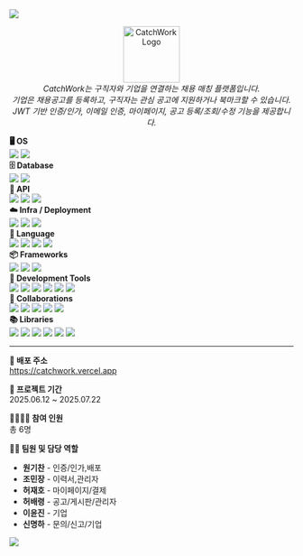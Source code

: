 <img src="https://capsule-render.vercel.app/api?type=waving&color=BDBDC8&height=150&section=header" />


<p align="center">
  <img src="https://catchwork.vercel.app/assets/icon-CE62VKwg.png" alt="CatchWork Logo" width="100" />
  <br>
  <i>CatchWork는 구직자와 기업을 연결하는 채용 매칭 플랫폼입니다. <br>
기업은 채용공고를 등록하고, 구직자는 관심 공고에 지원하거나 북마크할 수 있습니다.  <br>
JWT 기반 인증/인가, 이메일 인증, 마이페이지, 공고 등록/조회/수정 기능을 제공합니다.
</i>
</p>

<p >
  <b>🖥️ OS</b><br/>
  <img src="https://img.shields.io/badge/Windows%2010-0078D6?style=flat-square&logo=windows&logoColor=white"/>
  <img src="https://img.shields.io/badge/Linux-FCC624?style=flat-square&logo=linux&logoColor=black"/>
<br>
  <b>🗄️ Database</b><br/>
  <img src="https://img.shields.io/badge/Oracle-F80000?style=flat-square&logo=oracle&logoColor=white"/>
  <img src="https://img.shields.io/badge/DBeaver-372923?style=flat-square&logoColor=white"/>
<br>
  <b>🔗 API</b><br/>
  <img src="https://img.shields.io/badge/Kakao%20Map-3C1E1E?style=flat-square&logo=kakaotalk&logoColor=yellow"/>
  <img src="https://img.shields.io/badge/Toss%20Payments-0064FF?style=flat-square&logo=toss&logoColor=white"/>
  <img src="https://img.shields.io/badge/%EA%B3%B5%EA%B3%B5%EB%8D%B0%EC%9D%B4%ED%84%B0-00B2A9?style=flat-square"/>
<br>
  <b>☁️ Infra / Deployment</b><br/>
  <img src="https://img.shields.io/badge/AWS-232F3E?style=flat-square&logo=amazonaws&logoColor=white"/>
  <img src="https://img.shields.io/badge/Vercel-000000?style=flat-square&logo=vercel&logoColor=white"/>
  <img src="https://img.shields.io/badge/Apache%20Tomcat-F8DC75?style=flat-square&logo=apachetomcat&logoColor=black"/>
<br>
  <b>📝 Language</b><br/>
  <img src="https://img.shields.io/badge/Java-007396?style=flat-square&logo=openjdk&logoColor=white"/>
  <img src="https://img.shields.io/badge/HTML5-E34F26?style=flat-square&logo=html5&logoColor=white"/>
  <img src="https://img.shields.io/badge/CSS3-1572B6?style=flat-square&logo=css3&logoColor=white"/>
  <img src="https://img.shields.io/badge/JavaScript-F7DF1E?style=flat-square&logo=javascript&logoColor=black"/>
<br>
  <b>📦 Frameworks</b><br/>
  <img src="https://img.shields.io/badge/Spring%20Boot-6DB33F?style=flat-square&logo=springboot&logoColor=white"/>
  <img src="https://img.shields.io/badge/MyBatis-0052CC?style=flat-square&logoColor=white"/>
  <img src="https://img.shields.io/badge/JPA-59666C?style=flat-square&logo=hibernate&logoColor=white"/>
<br>
  <b>🧰 Development Tools</b><br/>
  <img src="https://img.shields.io/badge/VS%20Code-007ACC?style=flat-square&logo=visualstudiocode&logoColor=white"/>
  <img src="https://img.shields.io/badge/STS4-6DB33F?style=flat-square&logo=spring&logoColor=white"/>
  <img src="https://img.shields.io/badge/Eclipse-2C2255?style=flat-square&logo=eclipseide&logoColor=white"/>
  <img src="https://img.shields.io/badge/Cursor-000000?style=flat-square"/>
  <img src="https://img.shields.io/badge/Postman-FF6C37?style=flat-square&logo=postman&logoColor=white"/>
  <img src="https://img.shields.io/badge/Swagger-85EA2D?style=flat-square&logo=swagger&logoColor=black"/>
<br>
  <b>🤝 Collaborations</b><br/>
  <img src="https://img.shields.io/badge/Notion-000000?style=flat-square&logo=notion&logoColor=white"/>
  <img src="https://img.shields.io/badge/Figma-F24E1E?style=flat-square&logo=figma&logoColor=white"/>
  <img src="https://img.shields.io/badge/ERDCloud-000000?style=flat-square"/>
  <img src="https://img.shields.io/badge/GitHub-181717?style=flat-square&logo=github&logoColor=white"/>
  <img src="https://img.shields.io/badge/Draw.io-F08705?style=flat-square&logo=diagramsdotnet&logoColor=white"/>
<br>
  <b>📚 Libraries</b><br/>
  <img src="https://img.shields.io/badge/JWT-000000?style=flat-square&logo=jsonwebtokens&logoColor=white"/>
  <img src="https://img.shields.io/badge/Axios-5A29E4?style=flat-square"/>
  <img src="https://img.shields.io/badge/Zustand-000000?style=flat-square"/>
  <img src="https://img.shields.io/badge/Html2Canvas-4169E1?style=flat-square"/>
  <img src="https://img.shields.io/badge/Recharts-FF6600?style=flat-square"/>
  <img src="https://img.shields.io/badge/Toast%20UI%20Editor-222222?style=flat-square"/>
<br>
<hr>
<p>
  <b>🔗 배포 주소</b><br/>
  <a href="https://catchwork.vercel.app" target="_blank">https://catchwork.vercel.app</a>
</p>
<p>
  <b>📅 프로젝트 기간</b><br/>
  2025.06.12 ~ 2025.07.22
</p>

<p>
  <b>👨‍👩‍👧‍👦 참여 인원</b><br/>
  총 6명
</p>

<p>
  <b>🧑‍💻 팀원 및 담당 역할</b><br>
  <ul>
    <li><b>원기찬</b> - 인증/인가,배포</li>
    <li><b>조민장</b> - 이력서,관리자</li>
    <li><b>허재호</b> - 마이페이지/결제</li>
    <li><b>허배령</b> - 공고/게시판/관리자</li>
	<li><b>이윤진</b> - 기업</li>
	<li><b>신명하</b> - 문의/신고/기업</li>
  </ul>

<img src="https://capsule-render.vercel.app/api?type=waving&color=BDBDC8&height=150&section=footer" />


